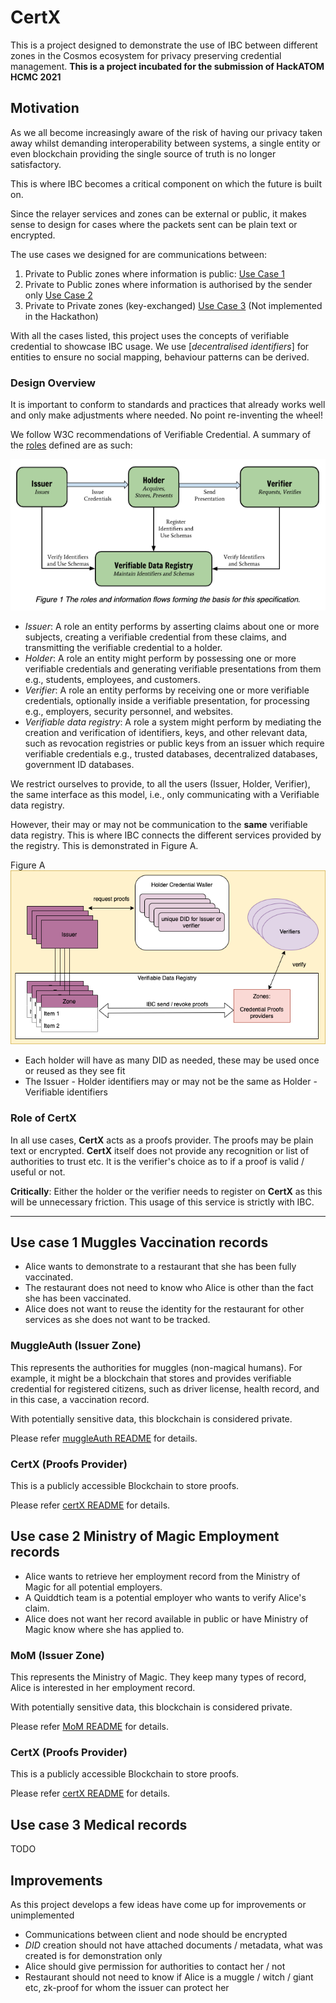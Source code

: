 # CertX

This is a project designed to demonstrate the use of IBC between different zones in the Cosmos ecosystem for privacy preserving credential management.
**This is a project incubated for the submission of HackATOM HCMC 2021**

## Motivation

As we all become increasingly aware of the risk of having our privacy taken away whilst demanding interoperability between systems,
a single entity or even blockchain providing the single source of truth is no longer satisfactory.

This is where IBC becomes a critical component on which the future is built on.

Since the relayer services and zones can be external or public, it makes sense to design for cases where the packets sent can be plain text or encrypted.

The use cases we designed for are communications between:

1. Private to Public zones where information is public: [Use Case 1]
1. Private to Public zones where information is authorised by the sender only [Use Case 2]
1. Private to Private zones (key-exchanged) [Use Case 3] (Not implemented in the Hackathon)

With all the cases listed, this project uses the concepts of verifiable credential to showcase IBC usage.
We use [*decentralised identifiers*] for entities to ensure no social mapping, behaviour patterns can be derived.

### Design Overview

It is important to conform to standards and practices that already works well and only make adjustments where needed. No point re-inventing the wheel!

We follow W3C recommendations of Verifiable Credential. A summary of the [roles] defined are as such:

![w3c_defined_vc](./w3c_defined_vc.png)

- *Issuer*: A role an entity performs by asserting claims about one or more subjects, creating a verifiable credential from these claims, and transmitting the verifiable credential to a holder.
- *Holder*: A role an entity might perform by possessing one or more verifiable credentials and generating verifiable presentations from them e.g., students, employees, and customers.
- *Verifier*: A role an entity performs by receiving one or more verifiable credentials, optionally inside a verifiable presentation, for processing e.g., employers, security personnel, and websites.
- *Verifiable data registry*: A role a system might perform by mediating the creation and verification of identifiers, keys, and other relevant data, such as revocation registries or public keys from an issuer which require verifiable credentials e.g., trusted databases, decentralized databases, government ID databases.

We restrict ourselves to provide, to all the users (Issuer, Holder, Verifier), the same interface as this model, i.e., only communicating with a Verifiable data registry.

However, their may or may not be communication to the **same** verifiable data registry. This is where IBC connects the different services provided by the registry. This is demonstrated in Figure A. 

Figure A
![decentralised_vdr](./decentralised_vdr.png)

- Each holder will have as many DID as needed, these may be used once or reused as they see fit
- The Issuer - Holder identifiers may or may not be the same as Holder - Verifiable identifiers

### Role of CertX

In all use cases, **CertX** acts as a proofs provider. The proofs may be plain text or encrypted.
**CertX** itself does not provide any recognition or list of authorities to trust etc.
It is the verifier's choice as to if a proof is valid / useful or not.

**Critically**: Either the holder or the verifier needs to register on **CertX** as this will be unnecessary friction.
This usage of this service is strictly with IBC.

[roles]: https://www.w3.org/TR/vc-data-model/#roles
[*dencentralised identifiers*]: https://www.w3.org/TR/did-core/
[Use Case 1]: #use-case-1-muggles-vaccination-records
[Use Case 2]: #use-case-2-ministry-of-magic-employment-records
[Use Case 3]: #use-case-3-medical-records

---

## Use case 1 Muggles Vaccination records

- Alice wants to demonstrate to a restaurant that she has been fully vaccinated.
- The restaurant does not need to know who Alice is other than the fact she has been vaccinated.
- Alice does not want to reuse the identity for the restaurant for other services as she does not want to be tracked.

### MuggleAuth (Issuer Zone)

This represents the authorities for muggles (non-magical humans).
For example, it might be a blockchain that stores and provides verifiable credential for registered citizens,
such as driver license, health record, and in this case, a vaccination record.

With potentially sensitive data, this blockchain is considered private.

Please refer [muggleAuth README](./muggleAuth/readme.md) for details.

### CertX (Proofs Provider)

This is a publicly accessible Blockchain to store proofs.

Please refer [certX README](./certX/readme.md) for details.

## Use case 2 Ministry of Magic Employment records

- Alice wants to retrieve her employment record from the Ministry of Magic for all potential employers.
- A Quiddtich team is a potential employer who wants to verify Alice's claim.
- Alice does not want her record available in public or have Ministry of Magic know where she has applied to.

### MoM (Issuer Zone)

This represents the Ministry of Magic. They keep many types of record, Alice is interested in her employment record.

With potentially sensitive data, this blockchain is considered private.

Please refer [MoM README](./MoM/readme.md) for details.

### CertX (Proofs Provider)

This is a publicly accessible Blockchain to store proofs.

Please refer [certX README](./certX/readme.md) for details.

## Use case 3 Medical records

TODO

## Improvements

As this project develops a few ideas have come up for improvements or unimplemented

- Communications between client and node should be encrypted
- *DID* creation should not have attached documents / metadata, what was created is for demonstration only
- Alice should give permission for authorities to contact her / not
- Restaurant should not need to know if Alice is a muggle / witch / giant etc, zk-proof for whom the issuer can protect her

